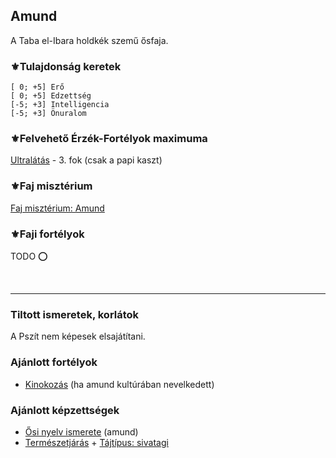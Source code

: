 ## Amund

A Taba el-Ibara holdkék szemű ősfaja.

### ⚜️Tulajdonság keretek

```
[ 0; +5] Erő 
[ 0; +5] Edzettség
[-5; +3] Intelligencia
[-5; +3] Önuralom
```

### ⚜️Felvehető Érzék-Fortélyok maximuma

[Ultralátás](../fortelyok.erzekek/fejlett_szaglas.md) - 3. fok (csak a papi kaszt)

### ⚜️Faj misztérium

[Faj misztérium: Amund](../kepzettsegek.faj.miszterium/faj_miszterium_amund.md)

### ⚜️Faji fortélyok

TODO ⭕

<br />

---
### Tiltott ismeretek, korlátok

A Pszít nem képesek elsajátítani.

### Ajánlott fortélyok

- [Kinokozás](../fortelyok.harci/kinokozas.md)  (ha amund kultúrában nevelkedett)

### Ajánlott képzettségek

- [Ősi nyelv ismerete](../kepzettsegek.primer.misztikus/osi_nyelv_ismerete.md) (amund)
- [Természetjárás](../kepzettsegek.szekunder/termeszetjaras.md) + [Tájtípus: sivatagi](../fortelyok.szabad/tajtipus_sivatagi.md)
